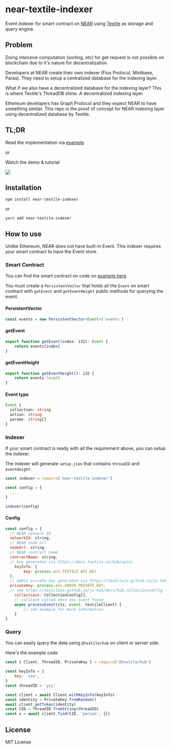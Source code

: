 # near-textile-indexer

Event indexer for smart contract on [NEAR](https://near.org) using [Textile](https://textile.io) as storage and query engine.

## Problem

Doing intensive computation (sorting, etc) for get request is not possible on blockchain due to it's nature for decentralization.

Developers at NEAR create their own indexer (Flux Protocol, Mintbase, Paras). 
They need to setup a centralized database for the indexing layer. 

What if we also have a decentralized database for the indexing layer? 
This is where Textile's ThreadDB shine. A decentralized indexing layer.

Ethereum developers has Graph Protocol and they expect NEAR to have something similar. 
This repo is the proof of concept for NEAR indexing layer using decentralized database by Textile.

## TL;DR

Read the implementation via [example](https://github.com/hdriqi/near-textile-indexer-example).

or

Watch the demo & tutorial

[<img src="https://siasky.net/_AZaw2XKfS9k9o9upbPFUhtPToexcAFdyVTn2oafSab0tg">](
https://www.loom.com/share/4d2382fa6e634569b51e467ede03d69e
)

## Installation

`npm install near-textile-indexer`

or

`yarn add near-textile-indexer`

## How to use

Unlike Ethereum, NEAR does not have built-in Event. This indexer requires your smart contract to have the Event store.

### Smart Contract

You can find the smart contract on code on [example here](https://github.com/hdriqi/near-textile-indexer-example).

You must create a `PersistentVector` that holds all the `Event` on smart contract with `getEvent` and `getEventHeight` public methods for querying the event.

#### PersistentVector

```ts
const events = new PersistentVector<Event>('events')
```

#### getEvent

```ts
export function getEvent(index: i32): Event {
	return events[index]
}
```

#### getEventHeight

```ts
export function getEventHeight(): i32 {
	return events.length
}
```

#### Event type

```ts
Event {
  collection: string
  action: string
  params: string[]
}
```

### Indexer

If your smart contract is ready with all the requirement above, you can setup the indexer.

The indexer will generate `setup.json` that contains `threadID` and `eventHeight`.

```js
const indexer = require('near-textile-indexer')

const config = {
  ...
}

indexer(config)
```

#### Config

```js
const config = {
  // NEAR network ID
  networkId: string,
  // NEAR node url
  nodeUrl: string,
  // NEAR contract name
  contractName: string,
  // key generated via https://docs.textile.io/hub/apis/
	keyInfo: {
		key: process.env.TEXTILE_API_KEY
  },
  // admin private key generated via https://textileio.github.io/js-hub/docs/hub.privatekey
  privateKey: process.env.ADMIN_PRIVATE_KEY,
  // see https://textileio.github.io/js-hub/docs/hub.collectionconfig
	collections: CollectionConfig[],
	// callback called when new event found
	async processEvent(ctx, event, textileClient) {
		// see example for more information
	}
}
```

### Query

You can easily query the data using `@textile/hub` on client or server side.

Here's the example code

```js
const { Client, ThreadID, PrivateKey } = require('@textile/hub')

const keyInfo = {
	key: 'xxx',
}
const threadID = 'yyy'

const client = await Client.withKeyInfo(keyInfo)
const identity = PrivateKey.fromRandom()
await client.getToken(identity)
const tID = ThreadID.fromString(threadID)
const x = await client.find(tID, 'person', {})
```

## License

MIT License
